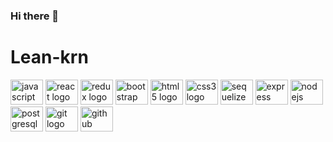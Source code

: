 ### Hi there 👋

# Lean-krn

<div align="left">
    <img src="https://cdn.jsdelivr.net/gh/devicons/devicon/icons/javascript/javascript-original.svg" height="40" width="52" alt="javascript logo"  />
    <img src="https://cdn.jsdelivr.net/gh/devicons/devicon/icons/react/react-original.svg" height="40" width="52" alt="react logo"  />
    <img src="https://cdn.jsdelivr.net/gh/devicons/devicon/icons/redux/redux-original.svg" height="40" width="52" alt="redux logo"  />
    <img src="https://cdn.jsdelivr.net/gh/devicons/devicon/icons/bootstrap/bootstrap-original.svg" height="40" width="52" alt="bootstrap logo"  />
    <img src="https://cdn.jsdelivr.net/gh/devicons/devicon/icons/html5/html5-original.svg" height="40" width="52" alt="html5 logo"  />
    <img src="https://cdn.jsdelivr.net/gh/devicons/devicon/icons/css3/css3-original.svg" height="40" width="52" alt="css3 logo"  />
    <img src="https://cdn.jsdelivr.net/gh/devicons/devicon/icons/sequelize/sequelize-original.svg" height="40" width="52" alt="sequelize logo"  />
    <img src="https://cdn.jsdelivr.net/gh/devicons/devicon/icons/express/express-original.svg" height="40" width="52" alt="express logo"  /> 
    <img src="https://cdn.jsdelivr.net/gh/devicons/devicon/icons/nodejs/nodejs-original.svg" height="40" width="52" alt="nodejs logo"  />
    <img src="https://cdn.jsdelivr.net/gh/devicons/devicon/icons/postgresql/postgresql-original.svg" height="40" width="52" alt="postgresql logo"  />
    <img src="https://git-scm.com/images/logos/downloads/Git-Logo-2Color.svg" height="40" width="52" alt="git logo"  />
    <img src="https://www.svgrepo.com/show/35001/github.svg" height="40" width="52" alt="github logo"  />
</div>
